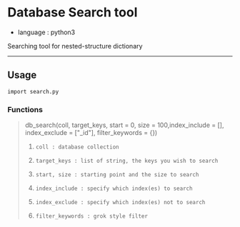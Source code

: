 # Database Search tool
* language : python3

Searching tool for nested-structure dictionary
____

## Usage

	import search.py

### Functions

>	db_search(coll, target_keys, start = 0, size = 100,index_include = [], index_exclude = ["_id"], filter_keywords = {})
>1.		coll : database collection
>2. 	target_keys : list of string, the keys you wish to search
>3. 	start, size : starting point and the size to search
>4. 	index_include : specify which index(es) to search
>5. 	index_exclude : specify which index(es) not to search
>6. 	filter_keywords : grok style filter
